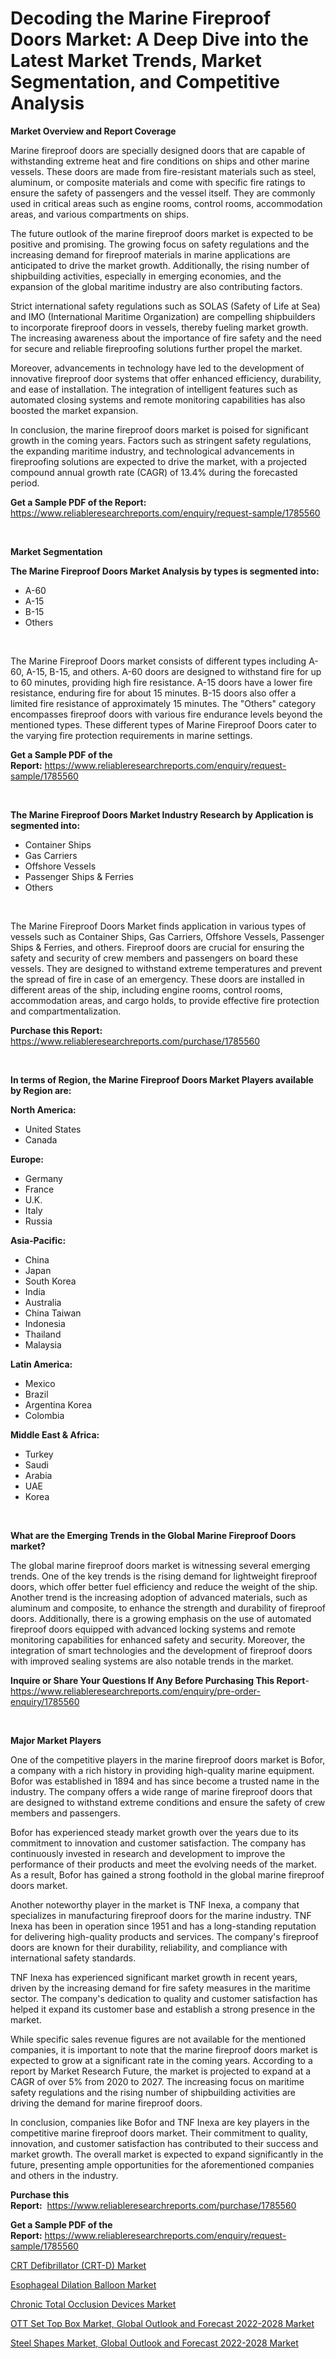 <p><h1>Decoding the Marine Fireproof Doors Market: A Deep Dive into the Latest Market Trends, Market Segmentation, and Competitive Analysis</h1></p><p><strong>Market Overview and Report Coverage</strong></p>
<p><p>Marine fireproof doors are specially designed doors that are capable of withstanding extreme heat and fire conditions on ships and other marine vessels. These doors are made from fire-resistant materials such as steel, aluminum, or composite materials and come with specific fire ratings to ensure the safety of passengers and the vessel itself. They are commonly used in critical areas such as engine rooms, control rooms, accommodation areas, and various compartments on ships.</p><p>The future outlook of the marine fireproof doors market is expected to be positive and promising. The growing focus on safety regulations and the increasing demand for fireproof materials in marine applications are anticipated to drive the market growth. Additionally, the rising number of shipbuilding activities, especially in emerging economies, and the expansion of the global maritime industry are also contributing factors.</p><p>Strict international safety regulations such as SOLAS (Safety of Life at Sea) and IMO (International Maritime Organization) are compelling shipbuilders to incorporate fireproof doors in vessels, thereby fueling market growth. The increasing awareness about the importance of fire safety and the need for secure and reliable fireproofing solutions further propel the market.</p><p>Moreover, advancements in technology have led to the development of innovative fireproof door systems that offer enhanced efficiency, durability, and ease of installation. The integration of intelligent features such as automated closing systems and remote monitoring capabilities has also boosted the market expansion.</p><p>In conclusion, the marine fireproof doors market is poised for significant growth in the coming years. Factors such as stringent safety regulations, the expanding maritime industry, and technological advancements in fireproofing solutions are expected to drive the market, with a projected compound annual growth rate (CAGR) of 13.4% during the forecasted period.</p></p>
<p><strong>Get a Sample PDF of the Report:</strong> <a href="https://www.reliableresearchreports.com/enquiry/request-sample/1785560">https://www.reliableresearchreports.com/enquiry/request-sample/1785560</a></p>
<p>&nbsp;</p>
<p><strong>Market Segmentation</strong></p>
<p><strong>The Marine Fireproof Doors Market Analysis by types is segmented into:</strong></p>
<p><ul><li>A-60</li><li>A-15</li><li>B-15</li><li>Others</li></ul></p>
<p>&nbsp;</p>
<p><p>The Marine Fireproof Doors market consists of different types including A-60, A-15, B-15, and others. A-60 doors are designed to withstand fire for up to 60 minutes, providing high fire resistance. A-15 doors have a lower fire resistance, enduring fire for about 15 minutes. B-15 doors also offer a limited fire resistance of approximately 15 minutes. The "Others" category encompasses fireproof doors with various fire endurance levels beyond the mentioned types. These different types of Marine Fireproof Doors cater to the varying fire protection requirements in marine settings.</p></p>
<p><strong>Get a Sample PDF of the Report:</strong>&nbsp;<a href="https://www.reliableresearchreports.com/enquiry/request-sample/1785560">https://www.reliableresearchreports.com/enquiry/request-sample/1785560</a></p>
<p>&nbsp;</p>
<p><strong>The Marine Fireproof Doors Market Industry Research by Application is segmented into:</strong></p>
<p><ul><li>Container Ships</li><li>Gas Carriers</li><li>Offshore Vessels</li><li>Passenger Ships & Ferries</li><li>Others</li></ul></p>
<p>&nbsp;</p>
<p><p>The Marine Fireproof Doors Market finds application in various types of vessels such as Container Ships, Gas Carriers, Offshore Vessels, Passenger Ships & Ferries, and others. Fireproof doors are crucial for ensuring the safety and security of crew members and passengers on board these vessels. They are designed to withstand extreme temperatures and prevent the spread of fire in case of an emergency. These doors are installed in different areas of the ship, including engine rooms, control rooms, accommodation areas, and cargo holds, to provide effective fire protection and compartmentalization.</p></p>
<p><strong>Purchase this Report:</strong>&nbsp; <a href="https://www.reliableresearchreports.com/purchase/1785560">https://www.reliableresearchreports.com/purchase/1785560</a></p>
<p>&nbsp;</p>
<p><strong>In terms of Region, the Marine Fireproof Doors Market Players available by Region are:</strong></p>
<p>
    <p> <strong> North America: </strong>
        <ul>
            <li>United States</li>
            <li>Canada</li>
        </ul>
        </p> 
    <p> <strong> Europe: </strong>
        <ul>
            <li>Germany</li>
            <li>France</li>
            <li>U.K.</li>
            <li>Italy</li>
            <li>Russia</li>
        </ul>
        </p> 
    <p> <strong> Asia-Pacific: </strong>
        <ul>
            <li>China</li>
            <li>Japan</li>
            <li>South Korea</li>
            <li>India</li>
            <li>Australia</li>
            <li>China Taiwan</li>
            <li>Indonesia</li>
            <li>Thailand</li>
            <li>Malaysia</li>
        </ul>
        </p> 
    <p> <strong> Latin America: </strong>
        <ul>
            <li>Mexico</li>
            <li>Brazil</li>
            <li>Argentina Korea</li>
            <li>Colombia</li>
        </ul>
        </p> 
    <p> <strong> Middle East & Africa: </strong>
        <ul>
            <li>Turkey</li>
            <li>Saudi</li>
            <li>Arabia</li>
            <li>UAE</li>
            <li>Korea</li>
        </ul>
    </p>
    </p>
<p>&nbsp;</p>
<p><strong>What are the Emerging Trends in the Global Marine Fireproof Doors market?</strong></p>
<p><p>The global marine fireproof doors market is witnessing several emerging trends. One of the key trends is the rising demand for lightweight fireproof doors, which offer better fuel efficiency and reduce the weight of the ship. Another trend is the increasing adoption of advanced materials, such as aluminum and composite, to enhance the strength and durability of fireproof doors. Additionally, there is a growing emphasis on the use of automated fireproof doors equipped with advanced locking systems and remote monitoring capabilities for enhanced safety and security. Moreover, the integration of smart technologies and the development of fireproof doors with improved sealing systems are also notable trends in the market.</p></p>
<p><strong>Inquire or Share Your Questions If Any Before Purchasing This Report</strong>- <a href="https://www.reliableresearchreports.com/enquiry/pre-order-enquiry/1785560">https://www.reliableresearchreports.com/enquiry/pre-order-enquiry/1785560</a></p>
<p>&nbsp;</p>
<p><strong>Major Market Players</strong></p>
<p><p>One of the competitive players in the marine fireproof doors market is Bofor, a company with a rich history in providing high-quality marine equipment. Bofor was established in 1894 and has since become a trusted name in the industry. The company offers a wide range of marine fireproof doors that are designed to withstand extreme conditions and ensure the safety of crew members and passengers.</p><p>Bofor has experienced steady market growth over the years due to its commitment to innovation and customer satisfaction. The company has continuously invested in research and development to improve the performance of their products and meet the evolving needs of the market. As a result, Bofor has gained a strong foothold in the global marine fireproof doors market.</p><p>Another noteworthy player in the market is TNF Inexa, a company that specializes in manufacturing fireproof doors for the marine industry. TNF Inexa has been in operation since 1951 and has a long-standing reputation for delivering high-quality products and services. The company's fireproof doors are known for their durability, reliability, and compliance with international safety standards.</p><p>TNF Inexa has experienced significant market growth in recent years, driven by the increasing demand for fire safety measures in the maritime sector. The company's dedication to quality and customer satisfaction has helped it expand its customer base and establish a strong presence in the market.</p><p>While specific sales revenue figures are not available for the mentioned companies, it is important to note that the marine fireproof doors market is expected to grow at a significant rate in the coming years. According to a report by Market Research Future, the market is projected to expand at a CAGR of over 5% from 2020 to 2027. The increasing focus on maritime safety regulations and the rising number of shipbuilding activities are driving the demand for marine fireproof doors.</p><p>In conclusion, companies like Bofor and TNF Inexa are key players in the competitive marine fireproof doors market. Their commitment to quality, innovation, and customer satisfaction has contributed to their success and market growth. The overall market is expected to expand significantly in the future, presenting ample opportunities for the aforementioned companies and others in the industry.</p></p>
<p><strong>Purchase this Report:</strong>&nbsp;&nbsp;<a href="https://www.reliableresearchreports.com/purchase/1785560">https://www.reliableresearchreports.com/purchase/1785560</a></p>
<p></p>
<p><strong>Get a Sample PDF of the Report:</strong>&nbsp;<a href="https://www.reliableresearchreports.com/enquiry/request-sample/1785560">https://www.reliableresearchreports.com/enquiry/request-sample/1785560</a></p>
<p><p><a href="https://www.linkedin.com/pulse/crt-defibrillator-crt-d-market-challenges-opportunities/">CRT Defibrillator (CRT-D) Market</a></p><p><a href="https://www.linkedin.com/pulse/esophageal-dilation-balloon-market-share-amp-new-trends-analysis/">Esophageal Dilation Balloon Market</a></p><p><a href="https://www.linkedin.com/pulse/chronic-total-occlusion-devices-market-research-report/">Chronic Total Occlusion Devices Market</a></p><p><a href="https://medium.com/@rombilly2345/ott-set-top-box-market-global-outlook-and-forecast-2022-2028-market-insight-market-trends-ad7747275d2f">OTT Set Top Box Market, Global Outlook and Forecast 2022-2028 Market</a></p><p><a href="https://medium.com/@jacks0866979/steel-shapes-market-global-outlook-and-forecast-2022-2028-market-report-reveals-the-latest-trends-85bd80b233e0">Steel Shapes Market, Global Outlook and Forecast 2022-2028 Market</a></p></p>